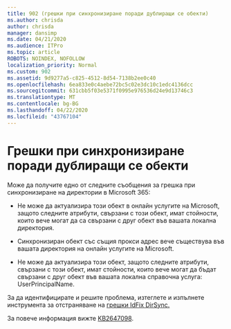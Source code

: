 ```yaml
---
title: 902 (грешки при синхронизиране поради дублиращи се обекти)
ms.author: chrisda
author: chrisda
manager: dansimp
ms.date: 04/21/2020
ms.audience: ITPro
ms.topic: article
ROBOTS: NOINDEX, NOFOLLOW
localization_priority: Normal
ms.custom: 902
ms.assetid: 9d9277a5-c825-4512-8d54-7138b2ee0c40
ms.openlocfilehash: 6ea833e0c4aebe72bc5c02e3dc10c1edc4136dcc
ms.sourcegitcommit: 631cbb5f03e5371f0995e976536d24e9d13746c3
ms.translationtype: MT
ms.contentlocale: bg-BG
ms.lasthandoff: 04/22/2020
ms.locfileid: "43767104"
---
```

# <a name="sync-errors-due-to-duplicate-objects"></a>Грешки при синхронизиране поради дублиращи се обекти

Може да получите едно от следните съобщения за грешка при синхронизиране на директории в Microsoft 365:

- Не може да актуализира този обект в онлайн услугите на Microsoft, защото следните атрибути, свързани с този обект, имат стойности, които вече могат да са свързани с друг обект във вашата локална директория.

- Синхронизиран обект със същия прокси адрес вече съществува във вашата директория на онлайн услугите на Microsoft.

- Не може да актуализира този обект, защото следните атрибути, свързани с този обект, имат стойности, които вече могат да бъдат свързани с друг обект във вашата локална справочна услуга: UserPrincipalName.

За да идентифицирате и решите проблема, изтеглете и изпълнете инструмента за отстраняване на [грешки IdFix DirSync.](https://www.microsoft.com/download/details.aspx?id=36832)

За повече информация вижте [KB2647098](https://support.microsoft.com/help/2647098/duplicate-or-invalid-attributes-prevent-directory-synchronization-in-o).
